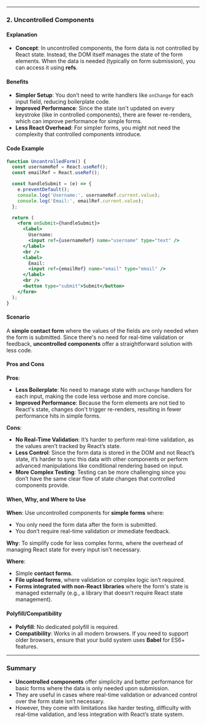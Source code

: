 
---

### 2. Uncontrolled Components

#### Explanation

- **Concept**: In uncontrolled components, the form data is not controlled by React state. Instead, the DOM itself manages the state of the form elements. When the data is needed (typically on form submission), you can access it using **refs**.

#### Benefits

- **Simpler Setup**: You don’t need to write handlers like `onChange` for each input field, reducing boilerplate code.
- **Improved Performance**: Since the state isn't updated on every keystroke (like in controlled components), there are fewer re-renders, which can improve performance for simple forms.
- **Less React Overhead**: For simpler forms, you might not need the complexity that controlled components introduce.

#### Code Example

```jsx
function UncontrolledForm() {
  const usernameRef = React.useRef();
  const emailRef = React.useRef();

  const handleSubmit = (e) => {
    e.preventDefault();
    console.log('Username:', usernameRef.current.value);
    console.log('Email:', emailRef.current.value);
  };

  return (
    <form onSubmit={handleSubmit}>
      <label>
        Username:
        <input ref={usernameRef} name="username" type="text" />
      </label>
      <br />
      <label>
        Email:
        <input ref={emailRef} name="email" type="email" />
      </label>
      <br />
      <button type="submit">Submit</button>
    </form>
  );
}
```

#### Scenario

A **simple contact form** where the values of the fields are only needed when the form is submitted. Since there's no need for real-time validation or feedback, **uncontrolled components** offer a straightforward solution with less code.

#### Pros and Cons

**Pros**:

- **Less Boilerplate**: No need to manage state with `onChange` handlers for each input, making the code less verbose and more concise.
- **Improved Performance**: Because the form elements are not tied to React's state, changes don't trigger re-renders, resulting in fewer performance hits in simple forms.

**Cons**:

- **No Real-Time Validation**: It’s harder to perform real-time validation, as the values aren’t tracked by React’s state.
- **Less Control**: Since the form data is stored in the DOM and not React’s state, it’s harder to sync this data with other components or perform advanced manipulations like conditional rendering based on input.
- **More Complex Testing**: Testing can be more challenging since you don’t have the same clear flow of state changes that controlled components provide.

#### When, Why, and Where to Use

**When**: Use uncontrolled components for **simple forms** where:
  - You only need the form data after the form is submitted.
  - You don’t require real-time validation or immediate feedback.

**Why**: To simplify code for less complex forms, where the overhead of managing React state for every input isn't necessary.

**Where**:
- Simple **contact forms**.
- **File upload forms**, where validation or complex logic isn’t required.
- **Forms integrated with non-React libraries** where the form's state is managed externally (e.g., a library that doesn’t require React state management).

#### Polyfill/Compatibility

- **Polyfill**: No dedicated polyfill is required.
- **Compatibility**: Works in all modern browsers. If you need to support older browsers, ensure that your build system uses **Babel** for ES6+ features.

---

### Summary

- **Uncontrolled components** offer simplicity and better performance for basic forms where the data is only needed upon submission.
- They are useful in cases where real-time validation or advanced control over the form state isn’t necessary.
- However, they come with limitations like harder testing, difficulty with real-time validation, and less integration with React’s state system.

